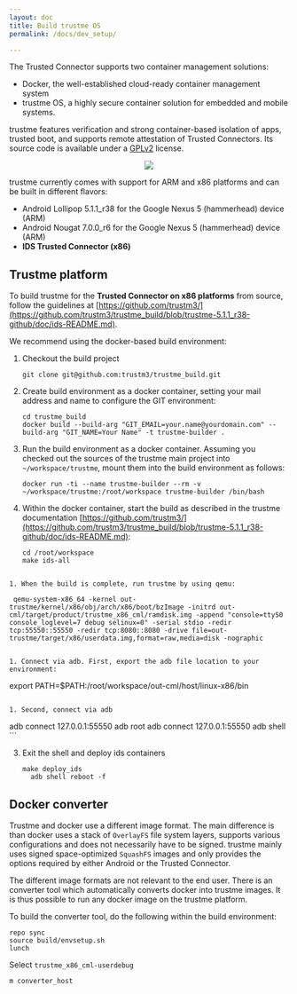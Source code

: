 ```yaml
---
layout: doc
title: Build trustme OS
permalink: /docs/dev_setup/

---
```


The Trusted Connector supports two container management solutions:

* Docker, the well-established cloud-ready container management system
* trustme OS, a highly secure container solution for embedded and mobile systems.

trustme features verification and strong container-based isolation of apps, trusted boot, and supports remote attestation of Trusted Connectors. Its source code is available under a [GPLv2](https://www.gnu.org/licenses/old-licenses/gpl-2.0.en.html) license.

<div style="text-align:center">
	<img src="../../assets/img/trustme.png"/>
</div>


trustme currently comes with support for ARM and x86 platforms and can be built in different flavors:

* Android Lollipop 5.1.1_r38 for the Google Nexus 5 (hammerhead) device (ARM)
* Android Nougat 7.0.0_r6 for the Google Nexus 5 (hammerhead) device (ARM)
* __IDS Trusted Connector (x86)__

## Trustme platform

To build trustme for the __Trusted Connector on x86 platforms__ from source, follow the guidelines at [https://github.com/trustm3/](https://github.com/trustm3/trustme_build/blob/trustme-5.1.1_r38-github/doc/ids-README.md).

We recommend using the docker-based build environment:

1. Checkout the build project
    ```
    git clone git@github.com:trustm3/trustme_build.git
    ```
1. Create build environment as a docker container, setting your mail address and name to configure the GIT environment:
   ```
   cd trustme_build
   docker build --build-arg "GIT_EMAIL=your.name@yourdomain.com" --build-arg "GIT_NAME=Your Name" -t trustme-builder .
   ```
1. Run the build environment as a docker container. Assuming you checked out the sources of the trustme main project into `~/workspace/trustme`, mount them into the build environment as follows:
   ```
   docker run -ti --name trustme-builder --rm -v ~/workspace/trustme:/root/workspace trustme-builder /bin/bash
	 ```
 1. Within the docker container, start the build as described in the trustme documentation [https://github.com/trustm3/](https://github.com/trustm3/trustme_build/blob/trustme-5.1.1_r38-github/doc/ids-README.md):
	 ```
	 cd /root/workspace
	 make ids-all
   ```

1. When the build is complete, run trustme by using qemu:
   ```
	 qemu-system-x86_64 -kernel out-trustme/kernel/x86/obj/arch/x86/boot/bzImage -initrd out-cml/target/product/trustme_x86_cml/ramdisk.img -append "console=ttyS0 console_loglevel=7 debug selinux=0" -serial stdio -redir tcp:55550::55550 -redir tcp:8080::8080 -drive file=out-trustme/target/x86/userdata.img,format=raw,media=disk -nographic
   ```

1. Connect via adb. First, export the adb file location to your environment:
   ```
   export PATH=$PATH:/root/workspace/out-cml/host/linux-x86/bin
   ```

1. Second, connect via adb
   ```
   adb connect 127.0.0.1:55550
   adb root
	 adb connect 127.0.0.1:55550
   adb shell
	 ```

3. Exit the shell and deploy ids containers
   ```
   make deploy_ids
	 adb shell reboot -f
   ```


## Docker converter

Trustme and docker use a different image format. The main difference is than docker uses a stack of `OverlayFS` file system layers, supports various configurations and does not necessarily have to be signed. trustme mainly uses signed space-optimized `SquashFS` images and only provides the options required by either Android or the Trusted Connector.

The different image formats are not relevant to the end user. There is an converter tool which automatically converts docker into trustme images. It is thus possible to run any docker image on the trustme platform.

To build the converter tool, do the following within the build environment:

```
repo sync
source build/envsetup.sh
lunch
```

Select `trustme_x86_cml-userdebug`

```
m converter_host
```
